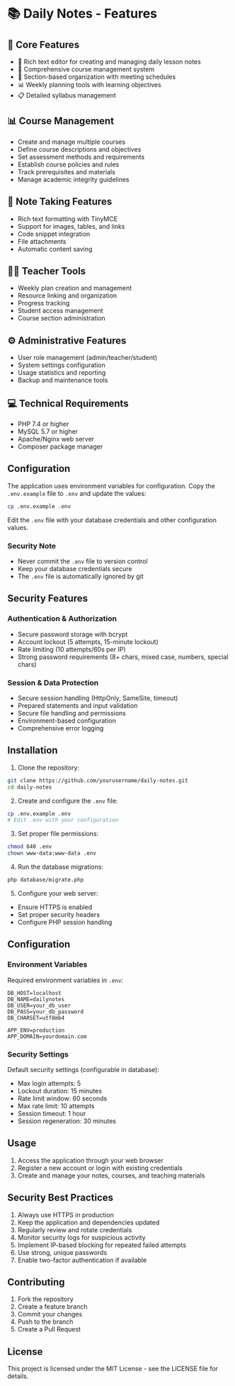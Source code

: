 # 📚 Daily Notes - Features

## 🎯 Core Features
- 📝 Rich text editor for creating and managing daily lesson notes
- 📅 Comprehensive course management system
- 👥 Section-based organization with meeting schedules
- 📊 Weekly planning tools with learning objectives
- 📋 Detailed syllabus management


## 📊 Course Management
- Create and manage multiple courses
- Define course descriptions and objectives
- Set assessment methods and requirements
- Establish course policies and rules
- Track prerequisites and materials
- Manage academic integrity guidelines

## 📝 Note Taking Features
- Rich text formatting with TinyMCE
- Support for images, tables, and links
- Code snippet integration
- File attachments
- Automatic content saving

## 👨‍🏫 Teacher Tools
- Weekly plan creation and management
- Resource linking and organization
- Progress tracking
- Student access management
- Course section administration

## ⚙️ Administrative Features
- User role management (admin/teacher/student)
- System settings configuration
- Usage statistics and reporting
- Backup and maintenance tools


## 💻 Technical Requirements
- PHP 7.4 or higher
- MySQL 5.7 or higher
- Apache/Nginx web server
- Composer package manager

## Configuration

The application uses environment variables for configuration. Copy the `.env.example` file to `.env` and update the values:

```bash
cp .env.example .env
```

Edit the `.env` file with your database credentials and other configuration values.

### Security Note
- Never commit the `.env` file to version control
- Keep your database credentials secure
- The `.env` file is automatically ignored by git

## Security Features

### Authentication & Authorization
- Secure password storage with bcrypt
- Account lockout (5 attempts, 15-minute lockout)
- Rate limiting (10 attempts/60s per IP)
- Strong password requirements (8+ chars, mixed case, numbers, special chars)

### Session & Data Protection
- Secure session handling (HttpOnly, SameSite, timeout)
- Prepared statements and input validation
- Secure file handling and permissions
- Environment-based configuration
- Comprehensive error logging

## Installation

1. Clone the repository:
```bash
git clone https://github.com/yourusername/daily-notes.git
cd daily-notes
```

2. Create and configure the `.env` file:
```bash
cp .env.example .env
# Edit .env with your configuration
```

3. Set proper file permissions:
```bash
chmod 640 .env
chown www-data:www-data .env
```

4. Run the database migrations:
```bash
php database/migrate.php
```

5. Configure your web server:
- Ensure HTTPS is enabled
- Set proper security headers
- Configure PHP session handling

## Configuration

### Environment Variables
Required environment variables in `.env`:
```
DB_HOST=localhost
DB_NAME=dailynotes
DB_USER=your_db_user
DB_PASS=your_db_password
DB_CHARSET=utf8mb4

APP_ENV=production
APP_DOMAIN=yourdomain.com
```

### Security Settings
Default security settings (configurable in database):
- Max login attempts: 5
- Lockout duration: 15 minutes
- Rate limit window: 60 seconds
- Max rate limit: 10 attempts
- Session timeout: 1 hour
- Session regeneration: 30 minutes

## Usage

1. Access the application through your web browser
2. Register a new account or login with existing credentials
3. Create and manage your notes, courses, and teaching materials

## Security Best Practices

1. Always use HTTPS in production
2. Keep the application and dependencies updated
3. Regularly review and rotate credentials
4. Monitor security logs for suspicious activity
5. Implement IP-based blocking for repeated failed attempts
6. Use strong, unique passwords
7. Enable two-factor authentication if available

## Contributing

1. Fork the repository
2. Create a feature branch
3. Commit your changes
4. Push to the branch
5. Create a Pull Request

## License

This project is licensed under the MIT License - see the LICENSE file for details.
